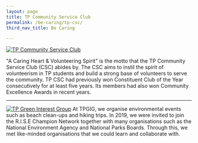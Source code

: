 ```yaml
---
layout: page
title: TP Community Service Club
permalink: /be-caring/tp-csc/
third_nav_title: Be Caring

---
```

[![TP Community Service Club]({{site.baseurl}}/images/BeCaring-mid_autumn_festival.jpg)](https://www.facebook.com/tpcsc/)

"A Caring Heart & Volunteering Spirit" is the motto that the TP Community Service Club (CSC) abides by. The CSC aims to instil the spirit of volunteerism in TP students and build a strong base of volunteers to serve the community. TP CSC had previously won Constituent Club of the Year consecutively for at least five years. Its members had also won Community Excellence Awards in recent years. 

---
[![TP Green Interest Group]({{site.baseurl}}/images/BeCaring-green_interest_grp.jpeg)](https://www.instagram.com/tpgig/)
At TPGIG, we organise environmental events such as beach clean-ups and hiking trips. In 2019, we were invited to join the R.I.S.E Champion Network together with many organisations such as the National Environment Agency and National Parks Boards. Through this, we met like-minded organisations that we could learn and collaborate with.

